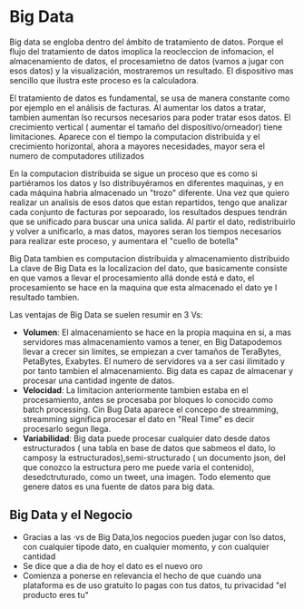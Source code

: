# Big Data

Big data se engloba dentro del ámbito de tratamiento de datos.
Porque el flujo del tratamiento de datos imoplica la reocleccion de infomacion, el almacenamiento de datos,
el procesamietno de datos (vamos a jugar con esos datos) y la visualización, mostraremos un resultado. El dispositivo mas sencillo que ilustra este proceso es la calculadora.

El tratamiento de datos es fundamental, se usa de manera constante como por ejemplo en el análisis de facturas.
Al aumentar los datos a tratar, tambien aumentan lso recursos necesarios para poder tratar esos datos.
El crecimiento vertical ( aumentar el tamaño del dispositivo/orneador) tiene limitaciones.
Aparece con el tiempo la computacion distribuida y el crecimiento horizontal, ahora a mayores necesidades,
mayor sera el numero de computadores utilizados

En la computacion distribuida se sigue un proceso que es como si partiéramos los datos y lso distribuyéramos en
diferentes maquinas, y en cada máquina habria almacenado un "trozo" diferente. Una vez que quiero realizar un analisis
de esos datos que estan repartidos, tengo que analizar cada conjunto de facturas por sepoarado, los resultados 
despues tendrán que se unificado para buscar una unica salida.
Al partir el dato, redistribuirlo y volver a unificarlo, a mas datos, mayores seran los tiempos necesarios para 
realizar este proceso, y aumentara el "cuello de botella"

Big Data tambien es computacion distribuida y almacenamiento distribuido
La clave de Big Data es la localizacion del dato, que basicamente consiste en que vamos a llevar el procesamiento
allá donde está e dato, el procesamiento se hace en la maquina que esta almacenado el dato ye l resultado tambien.

Las ventajas de Big Data se suelen resumir en 3 Vs:

- **Volumen**: El almacenamiento se hace en la propia maquina en si, a mas servidores mas almacenamiento vamos a tener,
en Big Datapodemos llevar a crecer sin limites, se empiezan a cver tamaños de TeraBytes, PetaBytes, Exabytes.
El numero de servidores va a ser casi ilimitado y por tanto tambien el almacenamiento. Big data es capaz de almacenar y 
procesar una cantidad ingente de datos.
- **Velocidad**: La limitacion anteriormente tambien estaba en el procesamiento, antes se procesaba por bloques lo  conocido
como batch processing. Cin Bug Data aparece el concepo de streamming, streamming significa procesar el dato en  "Real Time"
es decir procesarlo segun llega.
- **Variabilidad**: Big data puede procesar cualquier dato desde datos estructurados ( una tabla en base de datos que sabmeos el dato,
 lo camposy la estructurados),semi-structurado ( un documento json, del que conozco la estructura pero me puede varia el contenido),
desedctruturado,  como un tweet, una imagen. Todo elemento que genere datos es una fuente de datos para big data.

## Big Data y el Negocio

- Gracias a las ·vs de Big Data,los negocios pueden jugar con lso datos, con cualquier tipode  dato, en cualquier momento,
y con cualquier cantidad
- Se dice que a dia de hoy el dato es el nuevo oro  
- Comienza  a ponerse en relevancia el hecho de que cuando una plataforma es de uso gratuito lo pagas con tus datos, tu
privacidad "el producto eres tu"

